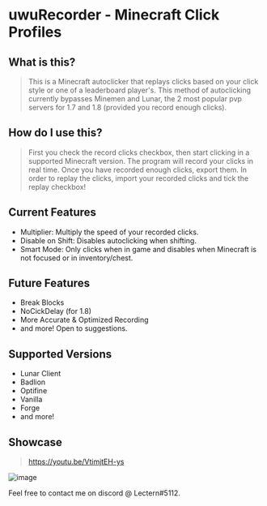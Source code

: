 # uwuRecorder - Minecraft Click Profiles

## What is this?
> This is a Minecraft autoclicker that replays clicks based on your click style or one of a leaderboard player's. This method of autoclicking currently bypasses Minemen and Lunar, the 2 most popular pvp servers for 1.7 and 1.8 (provided you record enough clicks).

## How do I use this?
> First you check the record clicks checkbox, then start clicking in a supported Minecraft version. The program will record your clicks in real time. Once you have recorded enough clicks, export them. In order to replay the clicks, import your recorded clicks and tick the replay checkbox!

## Current Features
- Multiplier: Multiply the speed of your recorded clicks.
- Disable on Shift: Disables autoclicking when shifting.
- Smart Mode: Only clicks when in game and disables when Minecraft is not focused or in inventory/chest.

## Future Features
- Break Blocks
- NoCickDelay (for 1.8)
- More Accurate & Optimized Recording
- and more! Open to suggestions.

## Supported Versions
- Lunar Client
- Badlion
- Optifine
- Vanilla
- Forge
- and more!

## Showcase
> https://youtu.be/VtimjtEH-ys

![image](https://user-images.githubusercontent.com/30962319/181871624-798f6ba1-168d-4a90-8c75-6dba8058f22a.png)

Feel free to contact me on discord @ Lectern#5112.
